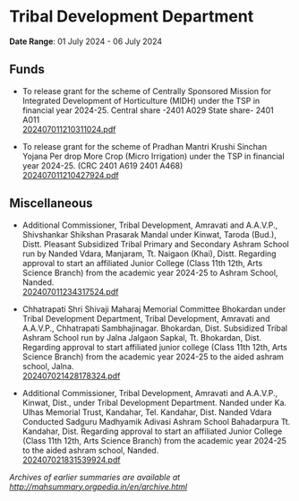# Tribal Development Department

**Date Range**: 01 July 2024 - 06 July 2024


## Funds
- To release grant for the scheme of Centrally Sponsored Mission for Integrated Development of Horticulture (MIDH) under the TSP in financial year 2024-25. Central share -2401 A029 State share- 2401 A011\
  [202407011210311024.pdf](https://gr.maharashtra.gov.in/Site/Upload/Government%20Resolutions/English/202407011210311024.pdf)

- To release grant for the scheme of  Pradhan Mantri Krushi Sinchan Yojana Per drop More Crop (Micro Irrigation) under the TSP in financial year 2024-25.  (CRC 2401 A619  2401 A468)\
  [202407011210427924.pdf](https://gr.maharashtra.gov.in/Site/Upload/Government%20Resolutions/English/202407011210427924.pdf)

## Miscellaneous
- Additional Commissioner, Tribal Development, Amravati and A.A.V.P., Shivshankar Shikshan Prasarak Mandal under Kinwat, Taroda (Bud.), Distt. Pleasant Subsidized Tribal Primary and Secondary Ashram School run by Nanded Vdara, Manjaram, Tt. Naigaon (Khai), Distt. Regarding approval to start an affiliated Junior College (Class 11th  12th, Arts  Science Branch) from the academic year 2024-25 to Ashram School, Nanded.\
  [202407011234317524.pdf](https://gr.maharashtra.gov.in/Site/Upload/Government%20Resolutions/English/202407011234317524.pdf)

- Chhatrapati Shri Shivaji Maharaj Memorial Committee Bhokardan under Tribal Development Department, Tribal Development, Amravati and A.A.V.P., Chhatrapati Sambhajinagar. Bhokardan, Dist. Subsidized Tribal Ashram School run by Jalna Jalgaon Sapkal, Tt. Bhokardan, Dist. Regarding approval to start affiliated junior college (Class 11th  12th, Arts  Science Branch) from the academic year 2024-25 to the aided ashram school, Jalna.\
  [202407021428178324.pdf](https://gr.maharashtra.gov.in/Site/Upload/Government%20Resolutions/English/202407021428178324.pdf)

- Additional Commissioner, Tribal Development, Amravati and A.A.V.P., Kinwat, Dist., under Tribal Development Department. Nanded under Ka. Ulhas Memorial Trust, Kandahar, Tel. Kandahar, Dist. Nanded Vdara Conducted Sadguru Madhyamik Adivasi Ashram School Bahadarpura Tt. Kandahar, Dist. Regarding approval to start an affiliated Junior College (Class 11th  12th, Arts  Science Branch) from the academic year 2024-25 to the aided ashram school, Nanded.\
  [202407021831539924.pdf](https://gr.maharashtra.gov.in/Site/Upload/Government%20Resolutions/English/202407021831539924.pdf)


*Archives of earlier summaries are available at http://mahsummary.orgpedia.in/en/archive.html*